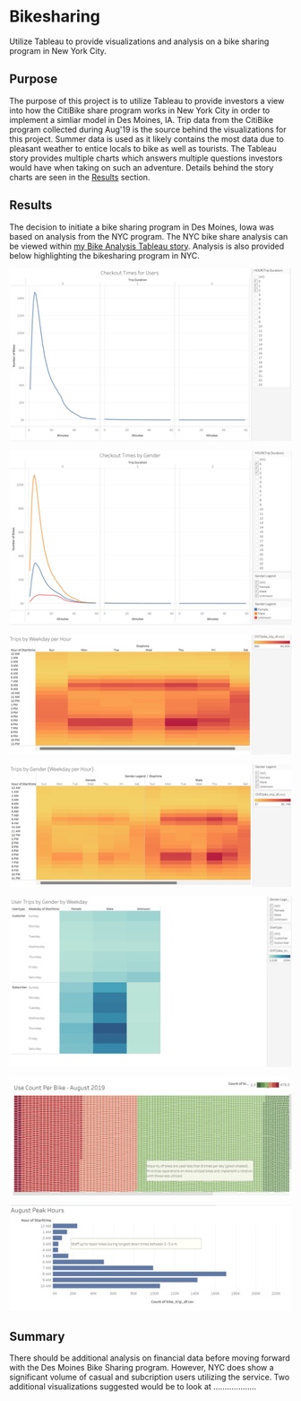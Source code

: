 # Bikesharing
Utilize Tableau to provide visualizations and analysis on a bike sharing program in New York City.

## Purpose

The purpose of this project is to utilize Tableau to provide investors a view into how the CitiBike share program works in New York City in order to implement a simliar model in Des Moines, IA.  Trip data from the CitiBike program collected during Aug'19 is the source behind the visualizations for this project.  Summer data is used as it likely contains the most data due to pleasant weather to entice locals to bike as well as tourists.  The Tableau story 
provides multiple charts which answers multiple questions investors would have when taking on such an adventure.  Details behind the story charts are seen in the [Results](##Results) section.

## <a name="-Results"></a> Results

The decision to initiate a bike sharing program in Des Moines, Iowa was based on analysis from the NYC program.  The NYC bike share analysis can be viewed within [my Bike Analysis Tableau story](https://public.tableau.com/app/profile/david.b.schultz/viz/Bike_Challenge_16647409152970/BikeSharinginNYC).  Analysis is also provided below highlighting the bikesharing program in NYC.


![Checkout%20Time%20for%20Users.png](https://github.com/dschul01/Bikesharing/blob/main/Images/Checkout%20Time%20for%20Users.png)

![Checkout%20Time%20for%20Users%20by%20Gender.png](https://github.com/dschul01/Bikesharing/blob/main/Images/Checkout%20Time%20for%20Users%20by%20Gender.png)

![Trips%20by%20Weekday%20per%20Hour.png](https://github.com/dschul01/Bikesharing/blob/main/Images/Trips%20by%20Weekday%20per%20Hour.png)

![Trips%20by%20Weekday%20per%20Hour%20by%20Gender.png](https://github.com/dschul01/Bikesharing/blob/main/Images/Trips%20by%20Weekday%20per%20Hour%20by%20Gender.png)

![User%20Trips%20by%20Gender%20by%20Weekday%20by%20Usertype.png](https://github.com/dschul01/Bikesharing/blob/main/Images/User%20Trips%20by%20Gender%20by%20Weekday%20by%20Usertype.png)

![User%20Count%20Per%20Bike.png](https://github.com/dschul01/Bikesharing/blob/main/Images/User%20Count%20Per%20Bike.png)

![August%20Peak%20Hours.png](https://github.com/dschul01/Bikesharing/blob/main/Images/August%20Peak%20Hours.png)


## Summary
There should be additional analysis on financial data before moving forward with the Des Moines Bike Sharing program.  However, NYC does show a significant volume of casual and subcription users utilizing the service.  Two additional visualizations suggested would be to look at ...................